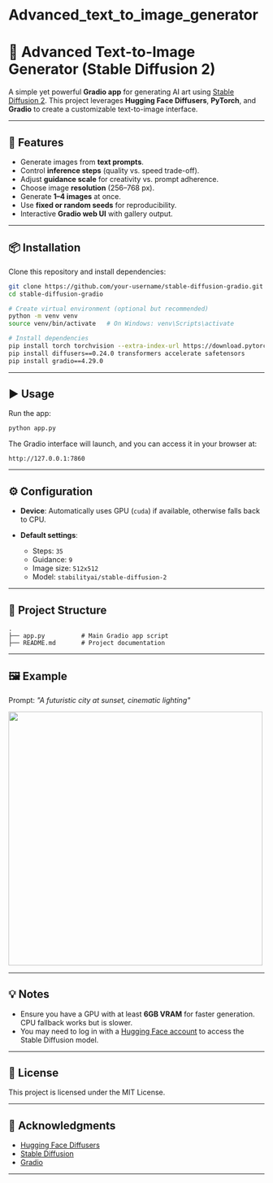 # Advanced_text_to_image_generator

# 🎨 Advanced Text-to-Image Generator (Stable Diffusion 2)

A simple yet powerful **Gradio app** for generating AI art using [Stable Diffusion 2](https://huggingface.co/stabilityai/stable-diffusion-2).
This project leverages **Hugging Face Diffusers**, **PyTorch**, and **Gradio** to create a customizable text-to-image interface.

---

## 🚀 Features

* Generate images from **text prompts**.
* Control **inference steps** (quality vs. speed trade-off).
* Adjust **guidance scale** for creativity vs. prompt adherence.
* Choose image **resolution** (256–768 px).
* Generate **1–4 images** at once.
* Use **fixed or random seeds** for reproducibility.
* Interactive **Gradio web UI** with gallery output.

---

## 📦 Installation

Clone this repository and install dependencies:

```bash
git clone https://github.com/your-username/stable-diffusion-gradio.git
cd stable-diffusion-gradio

# Create virtual environment (optional but recommended)
python -m venv venv
source venv/bin/activate   # On Windows: venv\Scripts\activate

# Install dependencies
pip install torch torchvision --extra-index-url https://download.pytorch.org/whl/cu121  # CUDA version if supported
pip install diffusers==0.24.0 transformers accelerate safetensors
pip install gradio==4.29.0
```

---

## ▶️ Usage

Run the app:

```bash
python app.py
```

The Gradio interface will launch, and you can access it in your browser at:

```
http://127.0.0.1:7860
```

---

## ⚙️ Configuration

* **Device**: Automatically uses GPU (`cuda`) if available, otherwise falls back to CPU.
* **Default settings**:

  * Steps: `35`
  * Guidance: `9`
  * Image size: `512x512`
  * Model: `stabilityai/stable-diffusion-2`

---

## 📂 Project Structure

```
.
├── app.py          # Main Gradio app script
├── README.md       # Project documentation
```

---

## 🖼️ Example

Prompt: *"A futuristic city at sunset, cinematic lighting"*

<img src="example.png" width="500" />

---

## 💡 Notes

* Ensure you have a GPU with at least **6GB VRAM** for faster generation. CPU fallback works but is slower.
* You may need to log in with a [Hugging Face account](https://huggingface.co) to access the Stable Diffusion model.

---

## 📜 License

This project is licensed under the MIT License.

---

## 🤝 Acknowledgments

* [Hugging Face Diffusers](https://github.com/huggingface/diffusers)
* [Stable Diffusion](https://stability.ai)
* [Gradio](https://www.gradio.app/)

---
